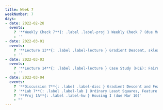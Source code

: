 ```yaml
---
title: Week 7
weekNumber: 7
days:
- date: 2022-02-28
  events:
    ? '**Weekly Check 7**{: .label .label-proj } Weekly Check 7 (due Mar 7)'
    : ''
- date: 2022-03-01
  events:
    ? '**Lecture 13**{: .label .label-lecture } Gradient Descent, sklearn'
    : ''
- date: 2022-03-03
  events:
    ? '**Lecture 14**{: .label .label-lecture } Case Study (HCE): Fairness in Housing Appraisal'
    : ''
- date: 2022-03-04
  events:
    ? '**Discussion 7**{: .label .label-disc } Gradient Descent and Feature Engineering'
    ? '**Lab 7**{: .label .label-lab } Ordinary Least Squares, Feature Engineering (due Mar 8)'
    ? '**Proj 1A**{: .label .label-hw } Housing I (due Mar 10)'
    : ""
---
```

